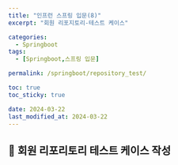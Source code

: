```yaml
---
title: "인프런 스프링 입문(8)"
excerpt: "회원 리포지토리-테스트 케이스"

categories:
  - Springboot
tags:
  - [Springboot,스프링 입문]

permalink: /springboot/repository_test/

toc: true
toc_sticky: true

date: 2024-03-22
last_modified_at: 2024-03-22
---
```


## 🦥 회원 리포리토리 테스트 케이스 작성
 